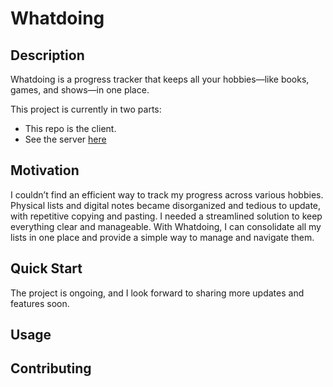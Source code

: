 # Whatdoing

## Description
Whatdoing is a progress tracker that keeps all your hobbies—like books, games, and shows—in one place.

This project is currently in two parts:
 - This repo is the client.
 - See the server [here](https://github.com/JustinLi007/whatdoing-server)

## Motivation
I couldn’t find an efficient way to track my progress across various hobbies. Physical lists and digital notes became disorganized and tedious to update, with repetitive copying and pasting. I needed a streamlined solution to keep everything clear and manageable. With Whatdoing, I can consolidate all my lists in one place and provide a simple way to manage and navigate them.

## Quick Start
The project is ongoing, and I look forward to sharing more updates and features soon.

## Usage

## Contributing
